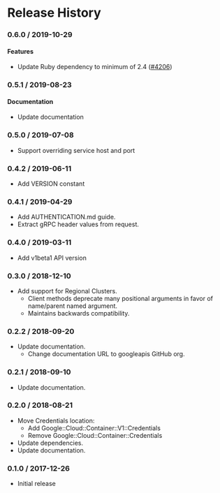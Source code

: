 # Release History

### 0.6.0 / 2019-10-29

#### Features

* Update Ruby dependency to minimum of 2.4 ([#4206](https://www.github.com/googleapis/google-cloud-ruby/issues/4206))

### 0.5.1 / 2019-08-23

#### Documentation

* Update documentation

### 0.5.0 / 2019-07-08

* Support overriding service host and port

### 0.4.2 / 2019-06-11

* Add VERSION constant

### 0.4.1 / 2019-04-29

* Add AUTHENTICATION.md guide.
* Extract gRPC header values from request.

### 0.4.0 / 2019-03-11

* Add v1beta1 API version

### 0.3.0 / 2018-12-10

* Add support for Regional Clusters.
  * Client methods deprecate many positional arguments in
    favor of name/parent named argument.
  * Maintains backwards compatibility.

### 0.2.2 / 2018-09-20

* Update documentation.
  * Change documentation URL to googleapis GitHub org.

### 0.2.1 / 2018-09-10

* Update documentation.

### 0.2.0 / 2018-08-21

* Move Credentials location:
  * Add Google::Cloud::Container::V1::Credentials
  * Remove Google::Cloud::Container::Credentials
* Update dependencies.
* Update documentation.

### 0.1.0 / 2017-12-26

* Initial release
